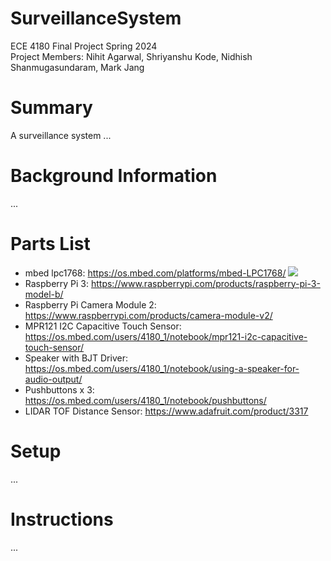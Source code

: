 # SurveillanceSystem
ECE 4180 Final Project Spring 2024 <br />
Project Members: Nihit Agarwal, Shriyanshu Kode, Nidhish Shanmugasundaram, Mark Jang

# Summary
A surveillance system ...

# Background Information
...

# Parts List
- mbed lpc1768: https://os.mbed.com/platforms/mbed-LPC1768/
 ![](https://os.mbed.com/media/cache/platforms/LPC1768.jpg.250x250_q85.jpg)
- Raspberry Pi 3: https://www.raspberrypi.com/products/raspberry-pi-3-model-b/
- Raspberry Pi Camera Module 2: https://www.raspberrypi.com/products/camera-module-v2/
- MPR121 I2C Capacitive Touch Sensor: https://os.mbed.com/users/4180_1/notebook/mpr121-i2c-capacitive-touch-sensor/
- Speaker with BJT Driver: https://os.mbed.com/users/4180_1/notebook/using-a-speaker-for-audio-output/
- Pushbuttons x 3: https://os.mbed.com/users/4180_1/notebook/pushbuttons/
- LIDAR TOF Distance Sensor: https://www.adafruit.com/product/3317
 

# Setup
...

# Instructions
...
